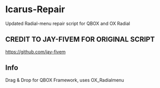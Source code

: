# Icarus-Repair
Updated Radial-menu repair script for QBOX and OX Radial

## CREDIT TO JAY-FIVEM FOR ORIGINAL SCRIPT
https://github.com/jay-fivem

## Info
Drag & Drop for QBOX Framework, uses OX_Radialmenu


